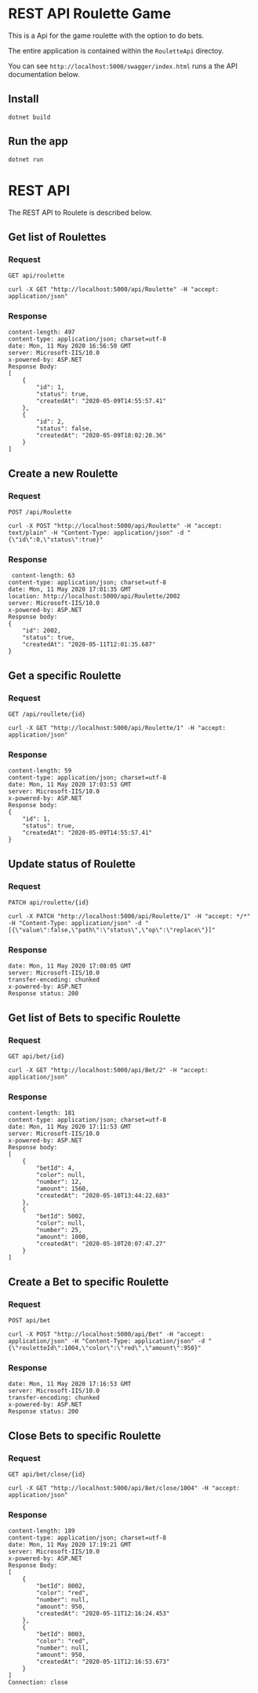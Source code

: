 # REST API Roulette Game

This is a Api for the game roulette with the option to do bets.

The entire application is contained within the `RouletteApi` directoy.

You can see `http://localhost:5000/swagger/index.html` runs a the API
documentation below.


## Install

    dotnet build 
    

## Run the app

    dotnet run


# REST API

The REST API to Roulete is described below.

## Get list of Roulettes

### Request

`GET api/roulette`

    curl -X GET "http://localhost:5000/api/Roulette" -H "accept: application/json"

### Response

    content-length: 497 
 	content-type: application/json; charset=utf-8 
 	date: Mon, 11 May 2020 16:56:50 GMT 
 	server: Microsoft-IIS/10.0 
 	x-powered-by: ASP.NET 
    Response Body:
    [
    	{
    		"id": 1,
    		"status": true,
    		"createdAt": "2020-05-09T14:55:57.41"
  		},
  		{
    		"id": 2,
    		"status": false,
    		"createdAt": "2020-05-09T18:02:20.36"
  		}
    ]

## Create a new Roulette

### Request

`POST /api/Roulette`

    curl -X POST "http://localhost:5000/api/Roulette" -H "accept: text/plain" -H "Content-Type: application/json" -d "{\"id\":0,\"status\":true}"

### Response

     content-length: 63 
 	content-type: application/json; charset=utf-8 
 	date: Mon, 11 May 2020 17:01:35 GMT 
 	location: http://localhost:5000/api/Roulette/2002 
 	server: Microsoft-IIS/10.0 
 	x-powered-by: ASP.NET
    Response body:
    {
  		"id": 2002,
  		"status": true,
  		"createdAt": "2020-05-11T12:01:35.687"
	}


## Get a specific Roulette

### Request

`GET /api/roullete/{id}`

    curl -X GET "http://localhost:5000/api/Roulette/1" -H "accept: application/json"

### Response

    content-length: 59 
 	content-type: application/json; charset=utf-8 
 	date: Mon, 11 May 2020 17:03:53 GMT 
	server: Microsoft-IIS/10.0 
	x-powered-by: ASP.NET
    Response body:
    {
 		"id": 1,
  		"status": true,
  		"createdAt": "2020-05-09T14:55:57.41"
	}

## Update status of Roulette

### Request

`PATCH api/roulette/{id}`

    curl -X PATCH "http://localhost:5000/api/Roulette/1" -H "accept: */*" -H "Content-Type: application/json" -d "[{\"value\":false,\"path\":\"status\",\"op\":\"replace\"}]"
### Response

    date: Mon, 11 May 2020 17:08:05 GMT 
 	server: Microsoft-IIS/10.0 
 	transfer-encoding: chunked 
 	x-powered-by: ASP.NET 
	Response status: 200
    

## Get list of Bets to specific Roulette

### Request

`GET api/bet/{id}`

    curl -X GET "http://localhost:5000/api/Bet/2" -H "accept: application/json"

### Response

    content-length: 181 
 	content-type: application/json; charset=utf-8 
 	date: Mon, 11 May 2020 17:11:53 GMT 
	server: Microsoft-IIS/10.0 
 	x-powered-by: ASP.NET
    Response body:
    [
  		{
    		"betId": 4,
    		"color": null,
    		"number": 12,
    		"amount": 1560,
    		"createdAt": "2020-05-10T13:44:22.683"
  		},
  		{
    		"betId": 5002,
    		"color": null,
    		"number": 25,
    		"amount": 1000,
    		"createdAt": "2020-05-10T20:07:47.27"
  		}	
	]

## Create a Bet to specific Roulette

### Request

`POST api/bet`

    curl -X POST "http://localhost:5000/api/Bet" -H "accept: application/json" -H "Content-Type: application/json" -d "{\"rouletteId\":1004,\"color\":\"red\",\"amount\":950}"

### Response

    date: Mon, 11 May 2020 17:16:53 GMT 
 	server: Microsoft-IIS/10.0 
 	transfer-encoding: chunked 
 	x-powered-by: ASP.NET
    Response status: 200


## Close Bets to specific Roulette

### Request

`GET api/bet/close/{id}`

    curl -X GET "http://localhost:5000/api/Bet/close/1004" -H "accept: application/json"

### Response

    content-length: 189 
 	content-type: application/json; charset=utf-8 
 	date: Mon, 11 May 2020 17:19:21 GMT 
 	server: Microsoft-IIS/10.0 
 	x-powered-by: ASP.NET
    Response Body:
    [
  		{
    		"betId": 8002,
    		"color": "red",
    		"number": null,
    		"amount": 950,
    		"createdAt": "2020-05-11T12:16:24.453"
  		},
  		{
    		"betId": 8003,
    		"color": "red",
    		"number": null,
    		"amount": 950,
    		"createdAt": "2020-05-11T12:16:53.673"
  		}
	]
    Connection: close
